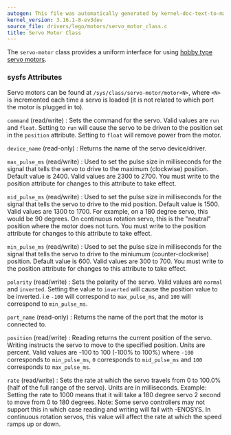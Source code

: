 ```yaml
---
autogen: This file was automatically generated by kernel-doc-text-to-markdown.py
kernel_version: 3.16.1-8-ev3dev
source_file: drivers/lego/motors/servo_motor_class.c
title: Servo Motor Class
---
```


The `servo-motor` class provides a uniform interface for using [hobby type
servo motors](https://en.wikipedia.org/wiki/Servo_%28radio_control%29).

### sysfs Attributes

Servo motors can be found at `/sys/class/servo-motor/motor<N>`, where `<N>`
is incremented each time a servo is loaded (it is not related to which port
the motor is plugged in to).

`command` (read/write)
: Sets the command for the servo. Valid values are `run` and `float`. Setting
to `run` will cause the servo to be driven to the position set in the
`position` attribute. Setting to `float` will remove power from the motor.

`device_name` (read-only)
: Returns the name of the servo device/driver.

`max_pulse_ms` (read/write)
: Used to set the pulse size in milliseconds for the signal that tells the
servo to drive to the maximum (clockwise) position. Default value is 2400.
Valid values are 2300 to 2700. You must write to the position attribute for
changes to this attribute to take effect.

`mid_pulse_ms` (read/write)
: Used to set the pulse size in milliseconds for the signal that tells the
servo to drive to the mid position. Default value is 1500. Valid
values are 1300 to 1700. For example, on a 180 degree servo, this would be
90 degrees. On continuous rotation servo, this is the "neutral" position
where the motor does not turn. You must write to the position attribute for
changes to this attribute to take effect.

`min_pulse_ms` (read/write)
: Used to set the pulse size in milliseconds for the signal that tells the
servo to drive to the miniumum (counter-clockwise) position. Default value
is 600. Valid values are 300 to 700. You must write to the position
attribute for changes to this attribute to take effect.

`polarity` (read/write)
: Sets the polarity of the servo. Valid values are `normal` and `inverted`.
Setting the value to `inverted` will cause the position value to be
inverted. i.e `-100` will correspond to `max_pulse_ms`, and `100` will
correspond to `min_pulse_ms`.

`port_name` (read-only)
: Returns the name of the port that the motor is connected to.

`position` (read/write)
: Reading returns the current position of the servo. Writing instructs the
servo to move to the specified position. Units are percent. Valid values
are -100 to 100 (-100% to 100%) where `-100` corresponds to `min_pulse_ms`,
`0` corresponds to `mid_pulse_ms` and `100` corresponds to `max_pulse_ms`.

`rate` (read/write)
: Sets the rate at which the servo travels from 0 to 100.0% (half of the full
range of the servo). Units are in milliseconds. Example: Setting the rate
to 1000 means that it will take a 180 degree servo 2 second to move from 0
to 180 degrees. Note: Some servo controllers may not support this in which
case reading and writing will fail with -ENOSYS. In continuous rotation
servos, this value will affect the rate at which the speed ramps up or down.


